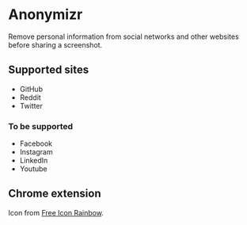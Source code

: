 # Anonymizr

Remove personal information from social networks and other websites before sharing a screenshot.

## Supported sites

+ GitHub
+ Reddit
+ Twitter

### To be supported

+ Facebook
+ Instagram
+ LinkedIn
+ Youtube

## Chrome extension

Icon from [Free Icon Rainbow](http://free-icon-rainbow.com/anonymous-mask-icon-1/).

